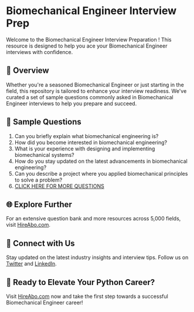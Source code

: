 # Biomechanical Engineer Interview Prep

Welcome to the Biomechanical Engineer Interview Preparation ! This resource is designed to help you ace your Biomechanical Engineer interviews with confidence.

## 🚀 Overview

Whether you're a seasoned Biomechanical Engineer or just starting in the field, this repository is tailored to enhance your interview readiness. We've curated a set of sample questions commonly asked in Biomechanical Engineer interviews to help you prepare and succeed.

## 📝 Sample Questions

1. Can you briefly explain what biomechanical engineering is?
2. How did you become interested in biomechanical engineering?
3. What is your experience with designing and implementing biomechanical systems?
4. How do you stay updated on the latest advancements in biomechanical engineering?
5. Can you describe a project where you applied biomechanical principles to solve a problem?
6. [CLICK HERE FOR MORE QUESTIONS](https://hireabo.com/job/3_1_49/Biomechanical%20Engineer)

## 🌐 Explore Further

For an extensive question bank and more resources across 5,000 fields, visit [HireAbo.com](https://www.hireabo.com).

## 📱 Connect with Us

Stay updated on the latest industry insights and interview tips. Follow us on [Twitter](https://twitter.com/hireabo) and [LinkedIn](https://www.linkedin.com/in/hire-abo-3609972a8/).

## 🚀 Ready to Elevate Your Python Career?

Visit [HireAbo.com](https://www.hireabo.com) now and take the first step towards a successful Biomechanical Engineer career!